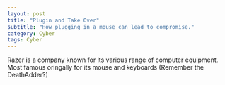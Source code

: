 ```yaml
---
layout: post
title: "Plugin and Take Over"
subtitle: "How plugging in a mouse can lead to compromise."
category: Cyber
tags: Cyber
---
```


Razer is a company known for its various range of computer equipment. Most famous oringally for its mouse and keyboards (Remember the DeathAdder?)
